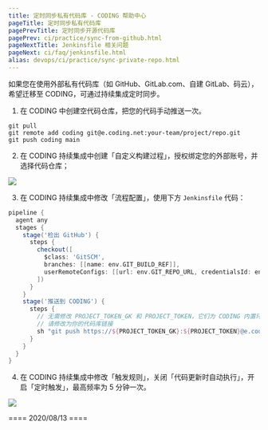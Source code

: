 ```yaml
---
title: 定时同步私有代码库 - CODING 帮助中心
pageTitle: 定时同步私有代码库
pagePrevTitle: 定时同步开源代码库
pagePrev: ci/practice/sync-from-github.html
pageNextTitle: Jenkinsfile 相关问题
pageNext: ci/faq/jenkinsfile.html
alias: devops/ci/practice/sync-private-repo.html
---
```


如果您在使用外部私有代码库（如 GitHub、GitLab.com、自建 GitLab、码云），希望迁移至 CODING，可通过持续集成定时同步。

1.  在 CODING 中创建空代码仓库，把您的代码手动推送一次。

```shell
git pull 
git remote add coding git@e.coding.net:your-team/project/repo.git
git push coding main
```

2.  在 CODING 持续集成中创建「自定义构建过程」，授权绑定您的外部账号，并选择代码仓库；

![](https://help-assets.codehub.cn/enterprise/20200807195648.png)

3.  在 CODING 持续集成中修改「流程配置」，使用下方 `Jenkinsfile` 代码：

```groovy
pipeline {
  agent any
  stages {
    stage('检出 GitHub') {
      steps {
        checkout([
          $class: 'GitSCM',
          branches: [[name: env.GIT_BUILD_REF]], 
          userRemoteConfigs: [[url: env.GIT_REPO_URL, credentialsId: env.CREDENTIALS_ID]]
        ])
      }
    }
    stage('推送到 CODING') {
      steps {
        // 无需修改 PROJECT_TOKEN_GK 和 PROJECT_TOKEN，它们为 CODING 内置环境变量
        // 请修改为你的代码库链接
        sh "git push https://${PROJECT_TOKEN_GK}:${PROJECT_TOKEN}@e.coding.net/your-team/project/repo.git HEAD:master"
      }
    }
  }
}
```

4.  在 CODING 持续集成中修改「触发规则」，关闭「代码更新时自动执行」，开启「定时触发」，最高频率为 5 分钟一次。

![](https://help-assets.codehub.cn/enterprise/20200807200639.png)


==== 2020/08/13 ====
